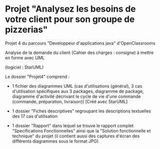 # Projet "Analysez les besoins de votre client pour son groupe de pizzerias"

Projet 4 du parcours "Developpeur d'applications java" d'OpenClassrooms

Analyse de la demande du client (Cahier des charges : consigne) à mettre en forme avec UML

(logiciel : StarUML)

Le dossier "Projet4" comprend :

  - 1 fichier des diagrammes UML (cas d'utilisations (général), 3 cas d'utilisation spécifiques aux 3 packages, diagramme de package, diagramme d'activité décrivant le cycle de vie d'une commande (commande, préparation, livraison)) [Créé avec StarUML]

  - 1 dossier "Fiches descriptives" regroupant les descriptions textuelles des 17 cas d'utilisation 
  
  - 1 dossier "Rapport" dans lequel se trouve le rapport complet "Specifications Fonctionnelles" ainsi que la "Solution fonctionnelle et technique" du projet (il contient aussi des captures d'écran des différents diagrammes sous le format JPG)
